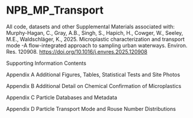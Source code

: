 # NPB_MP_Transport
All code, datasets and other Supplemental Materials associated with:
Murphy-Hagan, C., Gray, A.B., Singh, S., Hapich, H., Cowger, W., Seeley, M.E., Waldschläger, K., 2025. Microplastic characterization and transport mode -A flow-integrated approach to sampling urban waterways. Environ. Res. 120908. https://doi.org/10.1016/j.envres.2025.120908




Supporting Information Contents

Appendix A	Additional Figures, Tables, Statistical Tests and Site Photos

Appendix B	Additional Detail on Chemical Confirmation of Microplastics

Appendix C	Particle Databases and Metadata

Appendix D	Particle Transport Mode and Rouse Number Distributions

